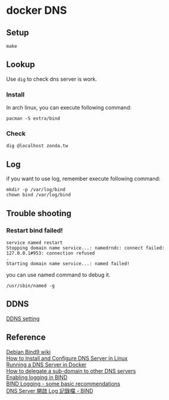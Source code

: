 # docker DNS

## Setup

```shell
make
```

## Lookup

Use `dig` to check dns server is work.  

### Install

In arch linux, you can execute following command:  

```shell
pacman -S extra/bind
```

### Check

```shell
dig @localhost zonda.tw
```

## Log

if you want to use log, remember execute following command:

```shell
mkdir -p /var/log/bind
chown bind /var/log/bind
```

## Trouble shooting

### Restart bind failed!

```shell
service named restart
Stopping domain name service...: namedrndc: connect failed: 127.0.0.1#953: connection refused
.
Starting domain name service...: named failed!
```

you can use named command to debug it.  

```shell
/usr/sbin/named -g
```

## DDNS

[DDNS setting](./DDNS.md)  

## Reference

[Debian Bind9 wiki](https://wiki.debian.org/Bind9/)  
[How to Install and Configure DNS Server in Linux](https://www.thegeekstuff.com/2014/01/install-dns-server/)  
[Running a DNS Server in Docker](https://medium.com/nagoya-foundation/running-a-dns-server-in-docker-61cc2003e899)  
[How to delegate a sub-domain to other DNS servers](https://simpledns.plus/kb/64/how-to-delegate-a-sub-domain-to-other-dns-servers)  
[Enabling logging in BIND](https://nsrc.org/activities/agendas/en/dnssec-3-days/dns/materials/labs/en/dns-bind-logging.html)  
[BIND Logging - some basic recommendations](https://kb.isc.org/docs/aa-01526)  
[DNS Server 開啟 Log 記錄檔 - BIND](https://blog.xuite.net/tolarku/blog/161082737-DNS+Server+%E9%96%8B%E5%95%9F+Log+%E8%A8%98%E9%8C%84%E6%AA%94+-+BIND#)  
